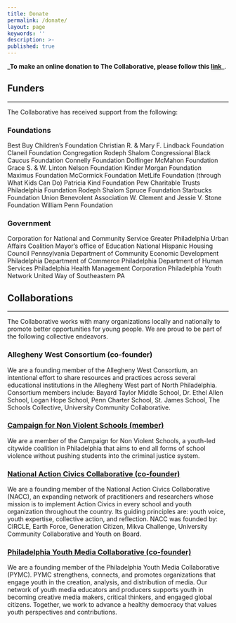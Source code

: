 ```yaml
---
title: Donate
permalink: /donate/
layout: page
keywords: ''
description: >-
published: true
---
```

**_To make an online donation to The Collaborative, please follow this [link](http://giving.temple.edu/givetoUCCP)**_.

## Funders
---
The Collaborative has received support from the following:

### Foundations

Best Buy Children’s Foundation
Christian R. & Mary F. Lindback Foundation
Claneil Foundation
Congregation Rodeph Shalom
Congressional Black Caucus Foundation
Connelly Foundation
Dolfinger McMahon Foundation
Grace S. & W. Linton Nelson Foundation
Kinder Morgan Foundation
Maximus Foundation
McCormick Foundation
MetLife Foundation (through What Kids Can Do)
Patricia Kind Foundation
Pew Charitable Trusts
Philadelphia Foundation
Rodeph Shalom
Spruce Foundation
Starbucks Foundation
Union Benevolent Association
W. Clement and Jessie V. Stone Foundation
William Penn Foundation

### Government

Corporation for National and Community Service
Greater Philadelphia Urban Affairs Coalition
Mayor’s office of Education
National Hispanic Housing Council
Pennsylvania Department of Community Economic Development
Philadelphia Department of Commerce
Philadelphia Department of Human Services
Philadelphia Health Management Corporation
Philadelphia Youth Network
United Way of Southeastern PA

## Collaborations
---
The Collaborative works with many organizations locally and nationally to promote better opportunities for young people.  We are proud to be part of the following collective endeavors.

### Allegheny West Consortium (co-founder)

We are a founding member of the Allegheny West Consortium, an intentional effort to share resources and practices across several educational institutions in the Allegheny West part of North Philadelphia.  Consortium members include: Bayard Taylor Middle School, Dr. Ethel Allen School, Logan Hope School, Penn Charter School, St. James School, The Schools Collective, University Community Collaborative.

### [Campaign for Non Violent Schools (member)](http://www.campaignfornonviolentschools.org/)

We are a member of the Campaign for Non Violent Schools, a youth-led citywide coalition in Philadelphia that aims to end all forms of school violence without pushing students into the criminal justice system.

### [National Action Civics Collaborative (co-founder)](http://actioncivicscollaborative.org/about-us/)

We are a founding member of the National Action Civics Collaborative (NACC), an expanding network of practitioners and researchers whose mission is to implement Action Civics in every school and youth organization throughout the country. Its guiding principles are: youth voice, youth expertise, collective action, and reflection. NACC was founded by: CIRCLE, Earth Force, Generation Citizen, Mikva Challenge, University Community Collaborative and Youth on Board.

### [Philadelphia Youth Media Collaborative (co-founder)](http://www.phillyyouthmedia.org/)

We are a founding member of the Philadelphia Youth Media Collaborative (PYMC).  PYMC strengthens, connects, and promotes organizations that engage youth in the creation, analysis, and distribution of media. Our network of youth media educators and producers supports youth in becoming creative media makers, critical thinkers, and engaged global citizens. Together, we work to advance a healthy democracy that values youth perspectives and contributions.
